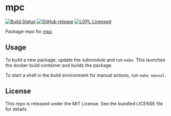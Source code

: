 mpc
==========

[![Build Status](https://img.shields.io/circleci/project/amylum/mpc/master.svg)](https://circleci.com/gh/amylum/mpc)
[![GitHub release](https://img.shields.io/github/release/amylum/mpc.svg)](https://github.com/amylum/mpc/releases)
[![LGPL Licensed](http://img.shields.io/badge/license-LGPL-green.svg)](https://tldrlegal.com/license/gnu-lesser-general-public-license-v3-(lgpl-3))

Package repo for [mpc](http://www.multiprecision.org/mpc/)

## Usage

To build a new package, update the submodule and run `make`. This launches the docker build container and builds the package.

To start a shell in the build environment for manual actions, run `make manual`.

## License

This repo is released under the MIT License. See the bundled LICENSE file for details.

